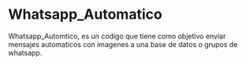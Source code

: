 # Whatsapp_Automatico
Whatsapp_Automtico, es un codigo que tiene como objetivo envíar mensajes automaticos con imagenes a una base de datos o grupos de whatsapp.
